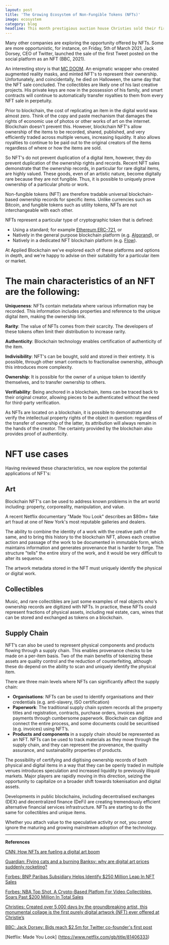 ```yaml
---
layout: post
title: 'The Growing Ecosystem of Non-Fungible Tokens (NFTs)'
image: ecosystem
category: blog
headline: This month prestigious auction house Christies sold their first digital art using blockchain NFT (non-fungible tokens), and the NBA saw over $230 in new revenue from its NFT based Top Shots digital collectibles
---
```

Many other companies are exploring the opportunity offered by NFTs. Some are more opportunistic, for instance, on Friday, 5th of March 2021, Jack Dorsey, CEO of Twitter, launched the sale of the first Tweet posted on the social platform as an NFT (BBC, 2021).

An interesting story is that [MC DOOM](https://decrypt.co/53019/mf-doom-enigmatic-rapper-leaves-behind-crypto-art-legacy). An enigmatic wrapper who created augmented reality masks, and minted NFT's to represent their ownership. Unfortunately, and coincidentally, he died on Halloween, the same day that the NFT sale concluded. The collectibles are likely one of his last creative projects. His private keys are now in the possession of his family, and smart contracts will continue to automatically transfer royalties to them from every NFT sale in perpetuity.

Prior to blockchain, the cost of replicating an item in the digital world was almost zero. Think of the copy and paste mechanism that damages the rights of economic use of photos or other works of art on the internet. Blockchain doesn't prevent this. However, blockchain NFT's allow ownership of the items to be recorded, shared, published, and very efficiently traded across multiple venues, increasing liquidity. It also allows royalties to continue to be paid out to the original creators of the items regardless of where or how the items are sold.

So NFT's do not prevent duplication of a digital item, however, they do prevent duplication of the ownership rights and records. Recent NFT sales demonstrate that the ownership records, in particular for rare digital items, are highly valued. These goods, even of an artistic nature, become digitally rare because they are not fungible. Thus, it is possible to uniquely prove ownership of a particular photo or work.

Non-fungible tokens (NFT) are therefore tradable universal blockchain-based ownership records for specific items. Unlike currencies such as Bitcoin, and fungible tokens such as utility tokens, NFTs are not interchangeable with each other.

NFTs represent a particular type of cryptographic token that is defined:

- Using a standard; for example [Ethereum ERC-721](https://eips.ethereum.org/EIPS/eip-721), or
- Natively in the general purpose blockchain platform (e.g. [Algorand](https://developer.algorand.org/search/?search_query=nft&category=all-categories)), or
- Natively in a dedicated NFT blockchain platform (e.g. [Flow](https://docs.onflow.org/)).

At Applied Blockchain we've explored each of these platforms and options in depth, and we're happy to advise on their suitability for a particular item or market.

# The main characteristics of an NFT are the following:

**Uniqueness**: NFTs contain metadata where various information may be recorded. This information includes properties and reference to the unique digital item, making the ownership link.

**Rarity**: The value of NFTs comes from their scarcity. The developers of these tokens often limit their distribution to increase rarity.

**Authenticity**: Blockchain technology enables certification of authenticity of the item.

**Indivisibility**: NFT's can be bought, sold and stored in their entirety. It is possible, through other smart contracts to fractionalise ownership, although this introduces more complexity.

**Ownership**: It is possible for the owner of a unique token to identify themselves, and to transfer ownership to others.

**Verifiability**: Being anchored in a blockchain, items can be traced back to their original creator, allowing pieces to be authenticated without the need for third-party verification.

As NFTs are located on a blockchain, it is possible to demonstrate and verify the intellectual property rights of the object in question: regardless of the transfer of ownership of the latter, its attribution will always remain in the hands of the creator. The certainty provided by the blockchain also provides proof of authenticity.

# NFT use cases

Having reviewed these characteristics, we now explore the potential applications of NFT's:

## Art

Blockchain NFT's can be used to address known problems in the art world including: property, corporeality, manipulation, and value.

A recent Netflix documentary "Made You Look" describes an $80m+ fake art fraud at one of New York's most reputable galleries and dealers.

The ability to combine the identity of a work with the creative path of the same, and to bring this history to the blockchain NFT, allows each creative action and passage of the work to be documented in immutable form, which maintains information and generates provenance that is harder to forge. The structure "tells" the entire story of the work, and it would be very difficult to alter its sequence.

The artwork metadata stored in the NFT must uniquely identify the physical or digital work.

## Collectibles

Music, and rare collectibles are just some examples of real objects who's ownership records are digitized with NFTs. In practice, these NFTs could represent fractions of physical assets, including real estate, cars, wines that can be stored and exchanged as tokens on a blockchain.

## Supply Chain

NFT’s can also be used to represent physical components and products flowing through a supply chain. This enables provenance checks to be made on a per-item basis. Two of the main benefits of tokenizing these assets are quality control and the reduction of counterfeiting, although these do depend on the ability to scan and uniquely identify the physical item.

There are three main levels where NFTs can significantly affect the supply chain:

- **Organisations**: NFTs can be used to identify organisations and their credentials (e.g. anti-slavery, ISO certification)
- **Paperwork**: The traditional supply chain system records all the property titles and registration, contracts, purchase orders, invoices and payments  through cumbersome paperwork. Blockchain can digitize and connect the entire process, and some documents could be securitised (e.g. invoices) using NFT’s.
- **Products and components** in a supply chain should be represented as an NFT. NFTs can be used to track materials as they move through the supply chain, and they can represent the provenance, the quality assurance, and sustainability properties of products.

The possibility of certifying and digitising ownership records of both physical and digital items in a way that they can be openly traded in multiple venues introduces speculation and increased liquidity to previously illiquid markets. Major players are rapidly moving in this direction, seizing the opportunity to capitalize on a broader shift towards tokenisation and digital assets.

Developments in public blockchains, including decentralised exchanges (DEX) and decentralized finance (DeFi) are creating tremendously efficient alternative financial services infrastructure. NFTs are starting to do the same for collectibles and unique items.

Whether you attach value to the speculative activity or not, you cannot ignore the maturing and growing mainstream adoption of the technology.

---

**References**

[CNN: How NFTs are fueling a digital art boom](https://edition.cnn.com/style/article/nft-digital-art-boom/index.html)

[Guardian: Flying cats and a burning Banksy: why are digital art prices suddenly rocketing?](https://www.theguardian.com/artanddesign/2021/mar/09/nfts-flying-cats-burning-banksy-digital-art-crypto-art-bitcoin-rocketing)

[Forbes: BNP Paribas Subsidiary Helps Identify $250 Million Leap In NFT Sales](https://www.forbes.com/sites/ninabambysheva/2021/02/15/french-banking-giant-bnp-paribas-details-explosion-of-new-crypto-sector-with-250-million-sales-volume/)

[Forbes: NBA Top Shot, A Crypto-Based Platfom For Video Collectibles, Soars Past $200 Million In Total Sales](https://www.forbes.com/sites/tommybeer/2021/02/23/nba-top-shot-a-crypto-based-platfom-for-video-collectibles-soars-past-200-million-in-total-sales/ )

[Christies: Created over 5,000 days by the groundbreaking artist, this monumental collage is the first purely digital artwork (NFT) ever offered at Christie’s](https://www.christies.com/features/Monumental-collage-by-Beeple-is-first-purely-digital-artwork-NFT-to-come-to-auction-11510-7.aspx )

[BBC: Jack Dorsey: Bids reach $2.5m for Twitter co-founder's first post](https://www.bbc.com/news/world-us-canada-56307153 )

[Netflix: Made You Look] (https://www.netflix.com/gb/title/81406333)
